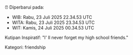 ⏰ Diperbarui pada:
- WIB: Rabu, 23 Juli 2025 22.34.53 UTC
- WITA: Rabu, 23 Juli 2025 23.34.53 UTC
- WIT: Kamis, 24 Juli 2025 00.34.53 UTC

Kutipan Inspiratif:
"I' ll never forget my high school friends."


Kategori: friendship

